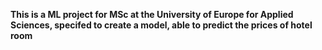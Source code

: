 **This is a ML project for MSc at the University of Europe for Applied Sciences, specifed to create a model, able to predict the prices of hotel room** 

